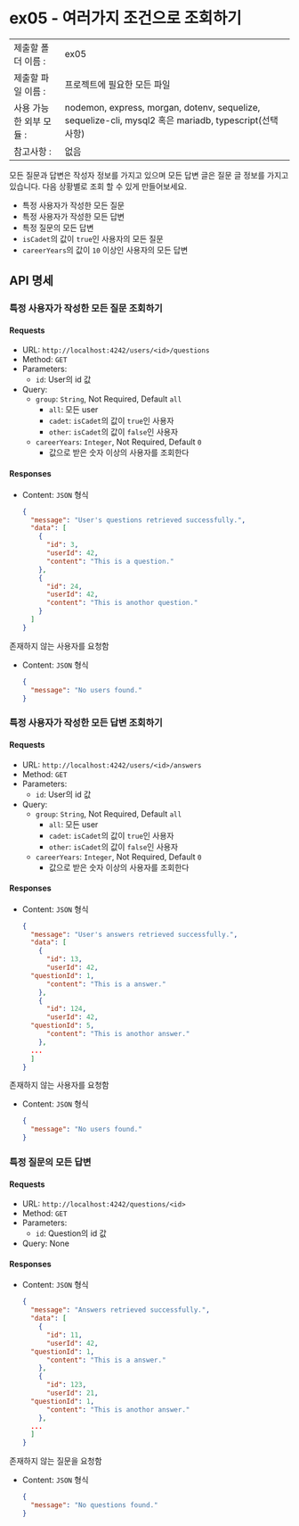 # ex05 - 여러가지 조건으로 조회하기

|                         |                                                                                                        |
| :---------------------- | ------------------------------------------------------------------------------------------------------ |
| 제출할 폴더 이름 :      | ex05                                                                                                   |
| 제출할 파일 이름 :      | 프로젝트에 필요한 모든 파일                                                                            |
| 사용 가능한 외부 모듈 : | nodemon, express, morgan, dotenv, sequelize, sequelize-cli, mysql2 혹은 mariadb, typescript(선택 사항) |
| 참고사항 :              | 없음                                                                                                   |

모든 질문과 답변은 작성자 정보를 가지고 있으며 모든 답변 글은 질문 글 정보를 가지고 있습니다.
다음 상황별로 조회 할 수 있게 만들어보세요.

- 특정 사용자가 작성한 모든 질문
- 특정 사용자가 작성한 모든 답변
- 특정 질문의 모든 답변
- `isCadet`의 값이 `true`인 사용자의 모든 질문
- `careerYears`의 값이 `10` 이상인 사용자의 모든 답변

## API 명세

### 특정 사용자가 작성한 모든 질문 조회하기

#### Requests

- URL: `http://localhost:4242/users/<id>/questions`
- Method: `GET`
- Parameters:
  - `id`: User의 id 값
- Query:
  - `group`: `String`, Not Required, Default `all`
    - `all`: 모든 user
    - `cadet`: `isCadet`의 값이 `true`인 사용자
    - `other`: `isCadet`의 값이 `false`인 사용자
  - `careerYears`: `Integer`, Not Required, Default `0`
    - 값으로 받은 숫자 이상의 사용자를 조회한다

#### Responses

- Content: `JSON` 형식

  ```json
  {
    "message": "User's questions retrieved successfully.",
    "data": [
      {
        "id": 3,
        "userId": 42,
        "content": "This is a question."
      },
      {
        "id": 24,
        "userId": 42,
        "content": "This is anothor question."
      }
    ]
  }
  ```

존재하지 않는 사용자를 요청함

- Content: `JSON` 형식

  ```json
  {
    "message": "No users found."
  }
  ```

### 특정 사용자가 작성한 모든 답변 조회하기

#### Requests

- URL: `http://localhost:4242/users/<id>/answers`
- Method: `GET`
- Parameters:
  - `id`: User의 id 값
- Query:
  - `group`: `String`, Not Required, Default `all`
    - `all`: 모든 user
    - `cadet`: `isCadet`의 값이 `true`인 사용자
    - `other`: `isCadet`의 값이 `false`인 사용자
  - `careerYears`: `Integer`, Not Required, Default `0`
    - 값으로 받은 숫자 이상의 사용자를 조회한다

#### Responses

- Content: `JSON` 형식

  ```json
  {
    "message": "User's answers retrieved successfully.",
    "data": [
      {
        "id": 13,
        "userId": 42,
  	"questionId": 1,
        "content": "This is a answer."
      },
      {
        "id": 124,
        "userId": 42,
  	"questionId": 5,
        "content": "This is anothor answer."
      },
    ...
    ]
  }
  ```

존재하지 않는 사용자를 요청함

- Content: `JSON` 형식

  ```json
  {
    "message": "No users found."
  }
  ```

### 특정 질문의 모든 답변

#### Requests

- URL: `http://localhost:4242/questions/<id>`
- Method: `GET`
- Parameters:
  - `id`: Question의 id 값
- Query: None

#### Responses

- Content: `JSON` 형식

  ```json
  {
    "message": "Answers retrieved successfully.",
    "data": [
      {
        "id": 11,
        "userId": 42,
  	"questionId": 1,
        "content": "This is a answer."
      },
      {
        "id": 123,
        "userId": 21,
  	"questionId": 1,
        "content": "This is anothor answer."
      },
    ...
    ]
  }
  ```

존재하지 않는 질문을 요청함

- Content: `JSON` 형식

  ```json
  {
    "message": "No questions found."
  }
  ```
